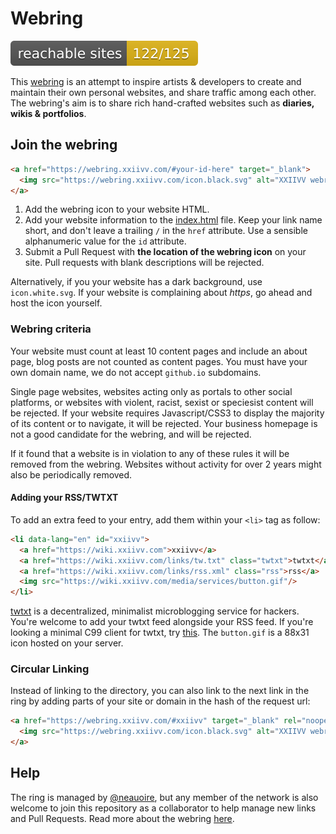 # Webring

![Generated reachable sites badge](https://raw.githubusercontent.com/BTBTravis/webring/image-data/reachable-site.svg)

This [webring](https://wiki.xxiivv.com/webring) is an attempt to inspire artists & developers to create and maintain their own personal websites, and share traffic among each other. The webring's aim is to share rich hand-crafted websites such as **diaries, wikis & portfolios**.

## Join the webring

```html
<a href="https://webring.xxiivv.com/#your-id-here" target="_blank">
  <img src="https://webring.xxiivv.com/icon.black.svg" alt="XXIIVV webring"/>
</a>
```

1) Add the webring icon to your website HTML.
2) Add your website information to the [index.html](index.html) file. Keep your link name short, and don't leave a trailing `/` in the `href` attribute. Use a sensible alphanumeric value for the `id` attribute.
3) Submit a Pull Request with **the location of the webring icon** on your site. Pull requests with blank descriptions will be rejected.

Alternatively, if you your website has a dark background, use `icon.white.svg`. If your website is complaining about *https*, go ahead and host the icon yourself.

### Webring criteria

Your website must count at least 10 content pages and include an about page, blog posts are not counted as content pages. You must have your own domain name, we do not accept `github.io` subdomains.

Single page websites, websites acting only as portals to other social platforms, or websites with violent, racist, sexist or speciesist content will be rejected.  If your website requires Javascript/CSS3 to display the majority of its content or to navigate, it will be rejected. Your business homepage is not a good candidate for the webring, and will be rejected.

If it found that a website is in violation to any of these rules it will be removed from the webring. Websites without activity for over 2 years might also be periodically removed.

#### Adding your RSS/TWTXT

To add an extra feed to your entry, add them within your `<li>` tag as follow:

```html
<li data-lang="en" id="xxiivv">
  <a href="https://wiki.xxiivv.com">xxiivv</a>
  <a href="https://wiki.xxiivv.com/links/tw.txt" class="twtxt">twtxt</a>
  <a href="https://wiki.xxiivv.com/links/rss.xml" class="rss">rss</a>
  <img src="https://wiki.xxiivv.com/media/services/button.gif"/>
</li>
```

[twtxt](https://twtxt.readthedocs.io/en/stable/) is a decentralized, minimalist microblogging service for hackers. You're welcome to add your twtxt feed alongside your RSS feed. If you're looking a minimal C99 client for twtxt, try [this](https://github.com/neauoire/twtxtc). The `button.gif` is a 88x31 icon hosted on your server.

### Circular Linking

Instead of linking to the directory, you can also link to the next link in the ring by adding parts of your site or domain in the hash of the request url:

```html
<a href="https://webring.xxiivv.com/#xxiivv" target="_blank" rel="noopener noreferrer">
  <img src="https://webring.xxiivv.com/icon.black.svg" alt="XXIIVV webring"/>
</a>
```

## Help

The ring is managed by [@neauoire](https://merveilles.town/@neauoire), but any member of the network is also welcome to join this repository as a collaborator to help manage new links and Pull Requests. Read more about the webring [here](https://wiki.xxiivv.com/webring).
